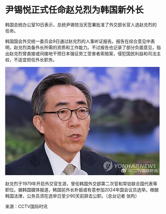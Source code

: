 # 尹锡悦正式任命赵兑烈为韩国新外长

韩国总统办公室10日表示，总统尹锡悦当天签署批准了外交部长官人选赵兑烈的任命。

韩国国会外交统一委员会9日通过赵兑烈的人事听证报告。报告在综合意见中表明，赵兑烈具备外长所需的资质和工作能力。不过报告也记录了部分负面意见，指出赵兑烈曾直接或间接地干预日本强征劳工受害者索赔案，侵犯国民利益和司法主权，不适宜担任外长职务。

![c53768c4efa405160c3c8271a6473a67.jpg](https://raw.githubusercontent.com/qqhsx/qqnews_image/main/2024/01/10/尹锡悦正式任命赵兑烈为韩国新外长/c53768c4efa405160c3c8271a6473a67.jpg)

赵兑烈于1979年开启外交官生涯，曾任韩国外交部第二次官和常驻联合国代表等职位。据韩国媒体报道，韩国前外长朴振或有意参加2024年国会议员选举。根据韩国法律，公务员须在选举日至少90天前辞去公职。（总台记者
张昀）

来源：CCTV国际时讯

